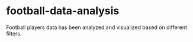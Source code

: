 # football-data-analysis
Football players data has been analyzed and visualized based on different filters.
